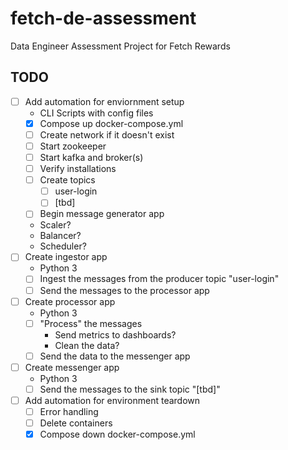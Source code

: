 # fetch-de-assessment
 Data Engineer Assessment Project for Fetch Rewards
## TODO
- [ ] Add automation for enviornment setup
    - CLI Scripts with config files
    - [x] Compose up docker-compose.yml
    - [ ] Create network if it doesn't exist
    - [ ] Start zookeeper
    - [ ] Start kafka and broker(s)
    - [ ] Verify installations
    - [ ] Create topics
        - [ ] user-login
        - [ ] \[tbd\]
    - [ ] Begin message generator app
    - Scaler?
    - Balancer?
    - Scheduler?
- [ ] Create ingestor app
    - Python 3
    - [ ] Ingest the messages from the producer topic "user-login"
    - [ ] Send the messages to the processor app
- [ ] Create processor app
    - Python 3
    - [ ] "Process" the messages
        - Send metrics to dashboards?
        - Clean the data?
    - [ ] Send the data to the messenger app
- [ ] Create messenger app
    - Python 3
    - [ ] Send the messages to the sink topic "\[tbd\]"
- [ ] Add automation for environment teardown
    - [ ] Error handling
    - [ ] Delete containers
    - [x] Compose down docker-compose.yml

